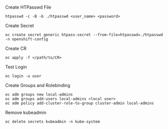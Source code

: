 
Create HTPasswd File
```
htpasswd -c -B -b ./htpasswd <user_name> <password>
```

Create Secret
```
oc create secret generic htpass-secret --from-file=htpasswd=./htpasswd -n openshift-config 
```

Create CR
```
oc apply -f </path/to/CR>
```

Test Login
```
oc login -u user
```

Create Groups and Rolebinding
```
oc adm groups new local-admins
oc adm groups add-users local-admins <local user>
oc adm policy add-cluster-role-to-group cluster-admin local-admins
```

Remove kubeadmin
```
oc delete secrets kubeadmin -n kube-system
```
